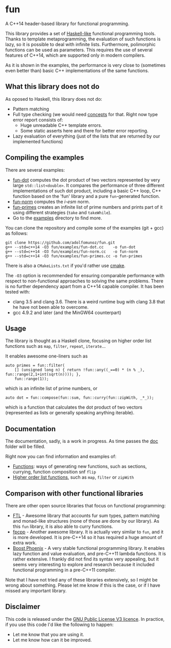 # fun 
A C++14 header-based library for functional programming.

This library provides a set of [Haskell-like](http://www.haskell.org) functional programming tools. Thanks to template metaprogramming, the evaluation of such functions is lazy, so it is possible to deal with infinite lists. Furthermore, polimorphic functions can be used as parameters. This requires the use of several features of C++14, which are supported only in modern compilers.

As it is shown in the examples, the performance is very close to (sometimes even better than) basic C++ implementations of the same functions.

## What this library does not do
As oposed to Haskell, this library does not do:
* Pattern matching
* Full type checking (we would need [concepts](https://en.wikipedia.org/wiki/Concepts_%28C%2B%2B%29) for that. Right now type error report consists of:
    * Huge unreadable C++ template errors.
    * Some static asserts here and there for better error reporting. 
* Lazy evaluation of everything (just of the lists that are returned by our implemented functions)

## Compiling the examples
There are several examples:
* [fun-dot](https://github.com/adolfomunoz/fun/blob/master/examples/fun-dot.cc) computes the dot product of two vectors represented by very large `std::list<double>`. It compares the performance of three different implementations of such dot product, including a basic C++ loop, C++ function based on the 'fun' library and a pure `fun`-generated function.
* [fun-norm](https://github.com/adolfomunoz/fun/blob/master/examples/fun-norm.cc) computes the *i-esm* norm.
* [fun-primes](https://github.com/adolfomunoz/fun/blob/master/examples/fun-primes.cc) creates an infinite list of prime numbers and prints part of it using different strategies (`take` and `takeWhile`).
* Go to the [examples](https://github.com/adolfomunoz/fun/blob/master/examples) directory to find more.

You can clone the repository and compile some of the examples (git + gcc) as follows:
```
git clone https://github.com/adolfomunoz/fun.git
g++ --std=c++14 -O3 fun/examples/fun-dot.cc    -o fun-dot
g++ --std=c++14 -O3 fun/examples/fun-norm.cc   -o fun-norm
g++ --std=c++14 -O3 fun/examples/fun-primes.cc -o fun-primes
```

There is also a `CMakeLists.txt` if you'd rather use [cmake](https://cmake.org/).

The `-O3` option is recommended for ensuring comparable performance with respect to non-functional approaches to solving the same problems. There is no further dependency apart from a C++14 capable compiler. It has been tested with:
* clang 3.5 and clang 3.6. There is a weird runtime bug with clang 3.8 that he have not been able to overcome.
* gcc 4.9.2 and later (and the MinGW64 counterpart)

## Usage
The library is thought as a Haskell clone, focusing on higher order list functions such as `map`, `filter`, `repeat`, `iterate`... 

It enables awesome one-liners such as
```
auto primes = fun::filter(
	[] (unsigned long n) { return !fun::any((_==0) * (n % _), fun::range(2,1+int(sqrt(n)))); },
	fun::range(1));
```
which is an infinite list of prime numbers, or
```
auto dot = fun::compose(fun::sum, fun::curry(fun::zipWith, _*_));
```
which is a function that calculates the dot product of two vectors (represented as lists or generally speaking anything iterable).

## Documentation
The documentation, sadly, is a work in progress. As time passes the [doc](https://github.com/adolfomunoz/fun/blob/master/doc) folder will be filled.

Right now you can find information and examples of:
* [Functions](https://github.com/adolfomunoz/fun/blob/master/doc/functions.md): ways of generating new functions, such as sections, currying, function composition snf `flip`
* [Higher order list functions](https://github.com/adolfomunoz/fun/blob/master/doc/higher_order.md), such as `map`, `filter` or `zipWith`

## Comparison with other functional libraries

There are other open source libraries that focus on functional programming:
* [FTL](https://github.com/beark/ftl) - Awesome library that accounts fur sum types, pattern matching and monad-like structures (none of those are done by our library). As this `fun` library, it is also able to curry functions.
* [fpcpp](https://github.com/jdduke/fpcpp) - Another awesome library. It is actually very similar to `fun`, and it is more developed. It is pre-C++14 so it has required a huge amount of extra work.
* [Boost Phoenix](http://www.boost.org/doc/libs/1_58_0/libs/phoenix/doc/html/) - A very stable functional programming library. It enables lazy function and value evaluation, and pre-C++11 lambda functions. It is rather extensive. I frankly did not find its syntax very appealing, but it seems very interesting to explore and research because it included functional programming in a pre-C++11 compiler.

Note that I have not tried any of these libraries extensively, so I might be wrong about something. Please let me know if this is the case, or if I have missed any important library.

## Disclaimer
This code is released under the [GNU Public License V3 licence](http://www.gnu.org/licenses/gpl-3.0-standalone.html). In practice, if you use this code I'd like the following to happen:
* Let me know that you are using it.
* Let me know how can it be improved.
